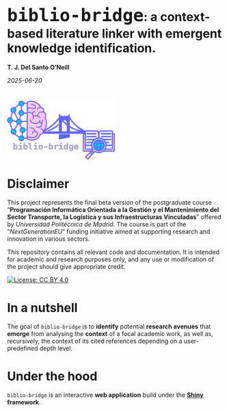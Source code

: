<font size='30'>`biblio-bridge`</font>: a context-based literature
linker with emergent knowledge identification.
================
**T. J. Del Santo O’Neill**

*2025-06-20*

# <img src="www/biblio-bridge.svg" style='width: 50%; object-fit: contain; vertical-align:top'>

<!-- README.md is generated from README.Rmd. Please edit that file -->

# Disclaimer

This project represents the final beta version of the postgraduate
course “**Programación Informática Orientada a la Gestión y el
Mantenimiento del Sector Transporte, la Logística y sus Infraestructuras
Vinculadas**” offered by *Universidad Politécnica de Madrid*. The course
is part of the “*NextGenerationEU*” funding initiative aimed at
supporting research and innovation in various sectors.

This repository contains all relevant code and documentation. It is
intended for academic and research purposes only, and any use or
modification of the project should give appropriate credit.

<!-- badges: start -->

[![License: CC BY
4.0](https://img.shields.io/badge/License-CC%20BY%204.0-lightgrey.svg)](https://creativecommons.org/licenses/by/4.0/)
<!-- badges: end -->

# In a nutshell

The goal of `biblio-bridge` is to **identify** potential **research
avenues** that **emerge** from analysing the **context** of a focal
academic work, as well as, recursively, the context of its cited
references depending on a user-predefined depth level.

# Under the hood

`biblio-bridge` is an interactive **web application** build under the
**[Shiny](https://en.wikipedia.org/wiki/Shiny_(web_framework))
framework**.
